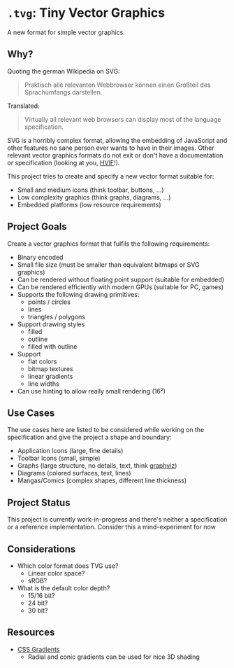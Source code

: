 # `.tvg`: Tiny Vector Graphics

A new format for simple vector graphics.

## Why?

Quoting the german Wikipedia on SVG:

> Praktisch alle relevanten Webbrowser können einen Großteil des Sprachumfangs darstellen.

Translated:

> Virtually all relevant web browsers can display most of the language specification.

SVG is a horribly complex format, allowing the embedding of JavaScript and other features no sane person ever wants to have in their images. Other relevant vector graphics formats do not exit or don't have a documentation or specification (looking at you, [HVIF](https://en.wikipedia.org/wiki/Haiku_Vector_Icon_Format)!).

This project tries to create and specify a new vector format suitable for:
- Small and medium icons (think toolbar, buttons, …)
- Low complexity graphics (think graphs, diagrams, …)
- Embedded platforms (low resource requirements)

## Project Goals

Create a vector graphics format that fulfils the following requirements:
- Binary encoded
- Small file size (must be smaller than equivalent bitmaps or SVG graphics)
- Can be rendered without floating point support (suitable for embedded)
- Can be rendered efficiently with modern GPUs (suitable for PC, games)
- Supports the following drawing primitives:
  - points / circles
  - lines
  - triangles / polygons
- Support drawing styles
  - filled
  - outline
  - filled with outline
- Support
  - flat colors
  - bitmap textures
  - linear gradients
  - line widths
- Can use hinting to allow really small rendering (16²)

## Use Cases

The use cases here are listed to be considered while working on the specification and give the project a shape and boundary:

- Application Icons (large, fine details)
- Toolbar Icons (small, simple)
- Graphs (large structure, no details, text, think [graphviz](https://graphviz.org/))
- Diagrams (colored surfaces, text, lines)
- Mangas/Comics (complex shapes, different line thickness)

## Project Status

This project is currently work-in-progress and there's neither a specification or a reference implementation. Consider this a mind-experiment for now

## Considerations

- Which color format does TVG use?
  - Linear color space?
  - sRGB?
- What is the default color depth?
  - 15/16 bit?
  - 24 bit?
  - 30 bit?

## Resources
- [CSS Gradients](https://css-tricks.com/css3-gradients/)
  - Radial and conic gradients can be used for nice 3D shading
